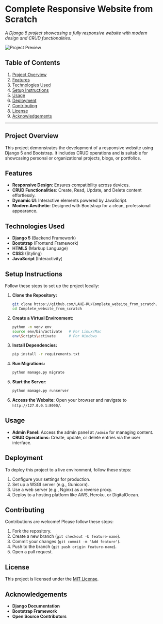 # Complete Responsive Website from Scratch
*A Django 5 project showcasing a fully responsive website with modern design and CRUD functionalities.*

![Project Preview](path-to-your-screenshot-or-demo-gif)

## Table of Contents
1. [Project Overview](#project-overview)
2. [Features](#features)
3. [Technologies Used](#technologies-used)
4. [Setup Instructions](#setup-instructions)
5. [Usage](#usage)
6. [Deployment](#deployment)
7. [Contributing](#contributing)
8. [License](#license)
9. [Acknowledgements](#acknowledgements)

---

## Project Overview
This project demonstrates the development of a responsive website using Django 5 and Bootstrap. It includes CRUD operations and is suitable for showcasing personal or organizational projects, blogs, or portfolios.

## Features
- **Responsive Design**: Ensures compatibility across devices.
- **CRUD Functionalities**: Create, Read, Update, and Delete content effortlessly.
- **Dynamic UI**: Interactive elements powered by JavaScript.
- **Modern Aesthetic**: Designed with Bootstrap for a clean, professional appearance.

## Technologies Used
- **Django 5** (Backend Framework)
- **Bootstrap** (Frontend Framework)
- **HTML5** (Markup Language)
- **CSS3** (Styling)
- **JavaScript** (Interactivity)

## Setup Instructions
Follow these steps to set up the project locally:

1. **Clone the Repository:**
   ```bash
   git clone https://github.com/LAHI-RU/Complete_website_from_scratch.git
   cd Complete_website_from_scratch
   ```

2. **Create a Virtual Environment:**
   ```bash
   python -m venv env
   source env/bin/activate   # For Linux/Mac
   env\Scripts\activate      # For Windows
   ```

3. **Install Dependencies:**
   ```bash
   pip install -r requirements.txt
   ```

4. **Run Migrations:**
   ```bash
   python manage.py migrate
   ```

5. **Start the Server:**
   ```bash
   python manage.py runserver
   ```

6. **Access the Website:**
   Open your browser and navigate to `http://127.0.0.1:8000/`.

## Usage
- **Admin Panel:**
  Access the admin panel at `/admin` for managing content.
- **CRUD Operations:**
  Create, update, or delete entries via the user interface.

## Deployment
To deploy this project to a live environment, follow these steps:

1. Configure your settings for production.
2. Set up a WSGI server (e.g., Gunicorn).
3. Use a web server (e.g., Nginx) as a reverse proxy.
4. Deploy to a hosting platform like AWS, Heroku, or DigitalOcean.

## Contributing
Contributions are welcome! Please follow these steps:

1. Fork the repository.
2. Create a new branch (`git checkout -b feature-name`).
3. Commit your changes (`git commit -m 'Add feature'`).
4. Push to the branch (`git push origin feature-name`).
5. Open a pull request.

## License
This project is licensed under the [MIT License](LICENSE).

## Acknowledgements
- **Django Documentation**
- **Bootstrap Framework**
- **Open Source Contributors**
